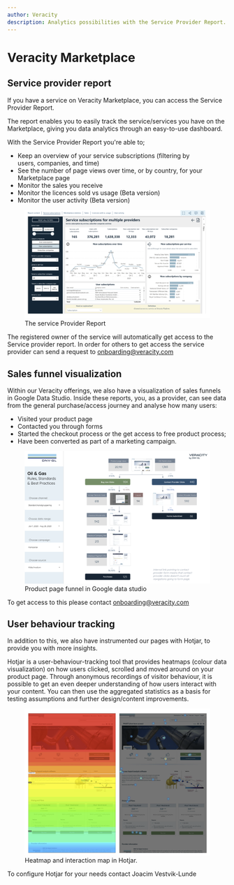```yaml
---
author: Veracity
description: Analytics possibilities with the Service Provider Report.
---
```


# Veracity Marketplace

## Service provider report
If you have a service on Veracity Marketplace, you can access the Service Provider Report.

The report enables you to easily track the service/services you have on the Marketplace, giving you data analytics through an easy-to-use dashboard. 

With the Service Provider Report you're able to;

* Keep an overview of your service subscriptions (filtering by users, companies, and time)
* See the number of page views over time, or by country, for your Marketplace page 
* Monitor the sales you receive
* Monitor the licences sold vs usage (Beta version) 
* Monitor the user activity (Beta version)

<figure>
	<img src="assets/Analytics.png"/>
	<figcaption>The service Provider Report​</figcaption>
</figure>

The registered owner of the service will automatically get access to the Service provider report. In order for others to get access the service provider can send a request to onboarding@veracity.com

## Sales funnel visualization
Within our Veracity offerings, we also have a visualization of sales funnels in Google Data Studio.​
Inside these reports, you, as a provider, can see data from the general purchase/access journey and analyse how many users:​

* Visited your product page
* Contacted you through forms
* Started the checkout process or the get access to free product process;​
* Have been converted as part of a marketing campaign.​
​
<figure>
	<img src="assets/GoogleDataStudio.png"/>
	<figcaption>Product page funnel in Google data studio​​</figcaption>
</figure>

To get access to this please contact onboarding@veracity.com

## User behaviour tracking
In addition to this, we also have instrumented our pages with Hotjar, to provide you with more insights. ​

Hotjar is a user-behaviour-tracking tool that provides heatmaps (colour data visualization) on how users clicked, scrolled and moved around on your product page.​
Through anonymous recordings of visitor behaviour, it is possible to get an even deeper understanding of how users interact with your content. You can then use the aggregated statistics as a basis for testing assumptions and further design/content improvements.

<figure>
	<img src="assets/Hotjar.png"/>
	<figcaption>Heatmap and interaction map in Hotjar.​​</figcaption>
</figure>

To configure Hotjar for your needs contact Joacim Vestvik-Lunde
